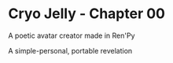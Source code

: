 
Cryo Jelly - Chapter 00
=======================

A poetic avatar creator made in Ren'Py

A simple-personal, portable revelation
